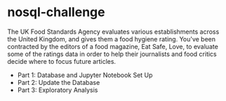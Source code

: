 # nosql-challenge

The UK Food Standards Agency evaluates various establishments across the United Kingdom, and gives them a food hygiene rating. You've been contracted by the editors of a food magazine, Eat Safe, Love, to evaluate some of the ratings data in order to help their journalists and food critics decide where to focus future articles.

- Part 1: Database and Jupyter Notebook Set Up
- Part 2: Update the Database
- Part 3: Exploratory Analysis
